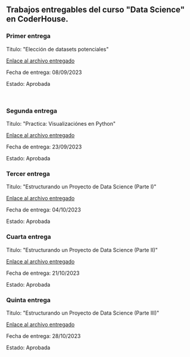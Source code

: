 ## Trabajos entregables del curso "Data Science" en CoderHouse. 

### Primer entrega

Titulo: "Elección de datasets potenciales"

[Enlace al archivo entregado](https://github.com/emanuelbe1/ciencia_de_datos_repasos/blob/main/Coderhouse/trabajosEntregables/datasetsBenitez.ipynb)

Fecha de entrega: 08/09/2023

Estado: Aprobada

<br>

### Segunda entrega

Titulo: "Practica: Visualizaciónes en Python"

[Enlace al archivo entregado](https://github.com/emanuelbe1/ciencia_de_datos_repasos/blob/main/Coderhouse/visualizacionesPython/visualizacionBenitez.ipynb)

Fecha de entrega: 23/09/2023

Estado: Aprobada

### Tercer entrega

Titulo: "Estructurando un Proyecto de Data Science (Parte I)"

[Enlace al archivo entregado](https://github.com/emanuelbe1/ciencia_de_datos_repasos/blob/main/Coderhouse/ProyectoDS_ParteI/ProyectoDS_ParteI_Benitez.ipynb)

Fecha de entrega: 04/10/2023

Estado: Aprobada


### Cuarta entrega

Titulo: "Estructurando un Proyecto de Data Science (Parte II)"

[Enlace al archivo entregado](https://github.com/emanuelbe1/ciencia_de_datos_repasos/blob/main/Coderhouse/ProyectoDS_ParteII/ProyectoDS_ParteII_Benitez.ipynb)

Fecha de entrega: 21/10/2023

Estado: Aprobada

### Quinta entrega

Titulo: "Estructurando un Proyecto de Data Science (Parte III)"

[Enlace al archivo entregado](https://github.com/emanuelbe1/ciencia_de_datos_repasos/blob/main/Coderhouse/ProyectoDS_ParteIII/ProyectoDS_ParteIII_Benitez.ipynb)

Fecha de entrega: 28/10/2023

Estado: Aprobada


